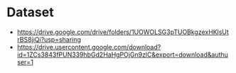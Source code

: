 # Dataset
- https://drive.google.com/drive/folders/1UOWOLSG3pTUOBkgzexHKlsUtrBS8jiQi?usp=sharing
- https://drive.usercontent.google.com/download?id=1ZCs3843fPUN339hbGd2HaHgPOjGn9zlC&export=download&authuser=1

